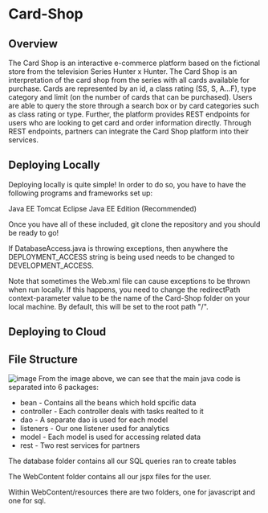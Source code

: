 # Card-Shop

## Overview
The Card Shop is an interactive e-commerce platform based on the fictional store from the television Series Hunter x Hunter. The Card Shop is an interpretation of the card shop from the series with all cards available for purchase. Cards are represented by an id, a class rating (SS, S, A...F), type category and limit (on the number of cards that can be purchased). Users are able to query the store through a search box or by card categories such as class rating or type. Further, the  platform provides REST endpoints for users who are looking to get card and order information directly. Through REST endpoints, partners can integrate the Card Shop platform into their services.


## Deploying Locally

Deploying locally is quite simple! In order to do so, you have to have the following programs and frameworks set up:

Java EE
Tomcat
Eclipse Java EE Edition (Recommended)

Once you have all of these included, git clone the repository and you should be ready to go!

If DatabaseAccess.java is throwing exceptions, then anywhere the DEPLOYMENT_ACCESS string is being used needs to be changed to DEVELOPMENT_ACCESS.

Note that sometimes the Web.xml file can cause exceptions to be thrown when run locally. If this happens, you need to change the redirectPath context-parameter value to be the name of the Card-Shop folder on your local machine. By default, this will be set to the root path "/".

## Deploying to Cloud

## File Structure
![image](https://user-images.githubusercontent.com/35306396/79798985-c6c53e80-8327-11ea-8148-b5923fd9cb7a.png)
From the image above, we can see that the main java code is separated into 6 packages: 
- bean - Contains all the beans which hold spcific data
- controller - Each controller deals with tasks realted to it
- dao - A separate dao is used for each model
- listeners - Our one listener used for analytics
- model - Each model is used for accessing related data
- rest - Two rest services for partners

The database folder contains all our SQL queries ran to create tables

The WebContent folder contains all our jspx files for the user.

Within WebContent/resources there are two folders, one for javascript and one for sql.